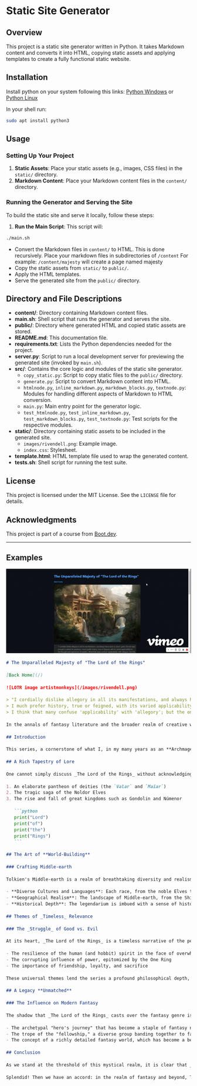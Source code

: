 # Static Site Generator

## Overview

This project is a static site generator written in Python. It takes Markdown content and converts it into HTML, copying static assets and applying templates to create a fully functional static website.

## Installation

Install python on your system following this links:
[Python Windows](https://python.org/downloads/windows/)
or
[Python Linux](https://python.org/downloads/source/)

In your shell run:

```bash
sudo apt install python3
```

## Usage

### Setting Up Your Project

1. **Static Assets**: Place your static assets (e.g., images, CSS files) in the `static/` directory.
2. **Markdown Content**: Place your Markdown content files in the `content/` directory.

### Running the Generator and Serving the Site

To build the static site and serve it locally, follow these steps:

1.  **Run the Main Script**:
    This script will:

```bash
./main.sh

```

- Convert the Markdown files in `content/` to HTML. This is done recursively. Place your markdown files in subdirectories of `/content`
  For example: `/content/majesty` will create a page named majesty
- Copy the static assets from `static/` to `public/`.
- Apply the HTML templates.
- Serve the generated site from the `public/` directory.

## Directory and File Descriptions

- **content/**: Directory containing Markdown content files.
- **main.sh**: Shell script that runs the generator and serves the site.
- **public/**: Directory where generated HTML and copied static assets are stored.
- **README.md**: This documentation file.
- **requirements.txt**: Lists the Python dependencies needed for the project.
- **server.py**: Script to run a local development server for previewing the generated site (invoked by `main.sh`).
- **src/**: Contains the core logic and modules of the static site generator.
  - `copy_static.py`: Script to copy static files to the `public/` directory.
  - `generate.py`: Script to convert Markdown content into HTML.
  - `htmlnode.py`, `inline_markdown.py`, `markdown_blocks.py`, `textnode.py`: Modules for handling different aspects of Markdown to HTML conversion.
  - `main.py`: Main entry point for the generator logic.
  - `test_htmlnode.py`, `test_inline_markdown.py`, `test_markdown_blocks.py`, `test_textnode.py`: Test scripts for the respective modules.
- **static/**: Directory containing static assets to be included in the generated site.
  - `images/rivendell.png`: Example image.
  - `index.css`: Stylesheet.
- **template.html**: HTML template file used to wrap the generated content.
- **tests.sh**: Shell script for running the test suite.

## License

This project is licensed under the MIT License. See the `LICENSE` file for details.

## Acknowledgments

This project is part of a course from [Boot.dev](https://boot.dev/).

---

## Examples

![GIF of generated site](gif_preview.gif)

````markdown
# The Unparalleled Majesty of "The Lord of the Rings"

[Back Home](/)

![LOTR image artistmonkeys](/images/rivendell.png)

> "I cordially dislike allegory in all its manifestations, and always have done so since I grew old and wary enough to detect its presence.
> I much prefer history, true or feigned, with its varied applicability to the thought and experience of readers.
> I think that many confuse 'applicability' with 'allegory'; but the one resides in the freedom of the reader, and the other in the purposed domination of the author."

In the annals of fantasy literature and the broader realm of creative world-building, few sagas can rival the intricate tapestry woven by J.R.R. Tolkien in _The Lord of the Rings_. You can find the [wiki here](https://lotr.fandom.com/wiki/Main_Page).

## Introduction

This series, a cornerstone of what I, in my many years as an **Archmage**, have come to recognize as the pinnacle of imaginative creation, stands unrivaled in its depth, complexity, and the sheer scope of its _legendarium_. As we embark on this exploration, let us delve into the reasons why this monumental work is celebrated as the finest in the world.

## A Rich Tapestry of Lore

One cannot simply discuss _The Lord of the Rings_ without acknowledging the bedrock upon which it stands: **The Silmarillion**. This compendium of mythopoeic tales sets the stage for Middle-earth's history, from the creation myth of Eä to the epic sagas of the Elder Days. It is a testament to Tolkien's unparalleled skill as a linguist and myth-maker, crafting:

1. An elaborate pantheon of deities (the `Valar` and `Maiar`)
2. The tragic saga of the Noldor Elves
3. The rise and fall of great kingdoms such as Gondolin and Númenor

   ```python
   print("Lord")
   print("of")
   print("the")
   print("Rings")
   ```

## The Art of **World-Building**

### Crafting Middle-earth

Tolkien's Middle-earth is a realm of breathtaking diversity and realism, brought to life by his meticulous attention to detail. This world is characterized by:

- **Diverse Cultures and Languages**: Each race, from the noble Elves to the sturdy Dwarves, is endowed with its own rich history, customs, and language. Tolkien, leveraging his expertise in philology, constructed languages such as Quenya and Sindarin, each with its own grammar and lexicon.
- **Geographical Realism**: The landscape of Middle-earth, from the Shire's pastoral hills to the shadowy depths of Mordor, is depicted with such vividness that it feels as tangible as our own world.
- **Historical Depth**: The legendarium is imbued with a sense of history, with ruins, artifacts, and lore that hint at bygone eras, giving the world a lived-in, authentic feel.

## Themes of _Timeless_ Relevance

### The _Struggle_ of Good vs. Evil

At its heart, _The Lord of the Rings_ is a timeless narrative of the perennial struggle between light and darkness, a theme that resonates deeply with the human experience. The saga explores:

- The resilience of the human (and hobbit) spirit in the face of overwhelming odds
- The corrupting influence of power, epitomized by the One Ring
- The importance of friendship, loyalty, and sacrifice

These universal themes lend the series a profound philosophical depth, making it a beacon of wisdom and insight for generations of readers.

## A Legacy **Unmatched**

### The Influence on Modern Fantasy

The shadow that _The Lord of the Rings_ casts over the fantasy genre is both vast and deep, having inspired countless authors, artists, and filmmakers. Its legacy is evident in:

- The archetypal "hero's journey" that has become a staple of fantasy narratives
- The trope of the "fellowship," a diverse group banding together to face a common foe
- The concept of a richly detailed fantasy world, which has become a benchmark for the genre

## Conclusion

As we stand at the threshold of this mystical realm, it is clear that _The Lord of the Rings_ is not merely a series but a gateway to a world that continues to enchant and inspire. It is a beacon of imagination, a wellspring of wisdom, and a testament to the power of myth. In the grand tapestry of fantasy literature, Tolkien's masterpiece is the gleaming jewel in the crown, unmatched in its majesty and enduring in its legacy. As an Archmage who has traversed the myriad realms of magic and lore, I declare with utmost conviction: _The Lord of the Rings_ reigns supreme as the greatest legendarium our world has ever known.

Splendid! Then we have an accord: in the realm of fantasy and beyond, Tolkien's creation is unparalleled, a treasure trove of wisdom, wonder, and the indomitable spirit of adventure that dwells within us all.
````
